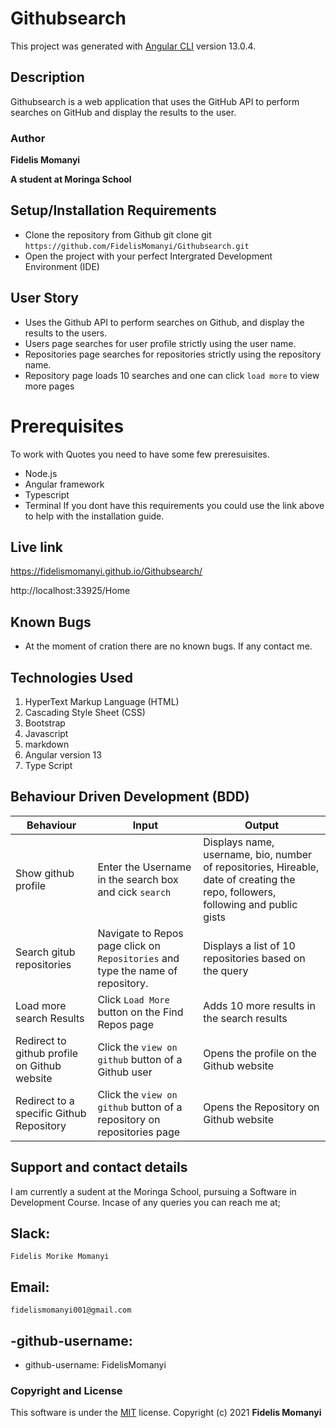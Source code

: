 # Githubsearch

This project was generated with [Angular CLI](https://github.com/angular/angular-cli) version 13.0.4.


## Description

Githubsearch is a web application that uses the GitHub API to perform searches on GitHub and display the results to the user.

### Author

**Fidelis Momanyi**

**A student at Moringa School**
## Setup/Installation Requirements

* Clone the repository from Github
git clone git ```https://github.com/FidelisMomanyi/Githubsearch.git```
* Open the project with your perfect Intergrated Development Environment (IDE)

## User Story
- Uses the Github API to perform searches on Github, and display the results to the users.
- Users page searches for user profile strictly using the user name.
- Repositories page searches for repositories strictly using the repository name.
- Repository page loads 10 searches and one can click `load more` to view more pages

# Prerequisites
To work with Quotes you need to have some few preresuisites.
- Node.js
- Angular framework
- Typescript
- Terminal
If you dont have this requirements you could use the link above to help with the installation guide.

## Live link

https://fidelismomanyi.github.io/Githubsearch/

http://localhost:33925/Home

## Known Bugs

* At the moment of cration there are no known bugs. If any contact me.

## Technologies Used

1. HyperText Markup Language (HTML)
2. Cascading Style Sheet (CSS)
3. Bootstrap
4. Javascript
5. markdown
6. Angular version 13
7. Type Script

## Behaviour Driven Development (BDD)

| Behaviour | Input | Output |
| --------- | ------| ------ |
|Show github profile|Enter the Username in the search box and cick `search`|Displays name, username, bio, number of repositories, Hireable, date of creating the repo, followers, following and public gists|
|Search gitub repositories | Navigate to Repos page click on `Repositories` and type the name of repository.|Displays a list of 10 repositories based on the query|
|Load more search Results |Click `Load More` button on the Find Repos page |Adds 10 more results in the search results|
|Redirect to github profile on Github website | Click the `view on github` button of a Github user | Opens the profile on the Github website|
|Redirect to a specific Github Repository | Click the `view on github` button of a repository on repositories page | Opens the Repository on Github website |

## Support and contact details

I am currently a sudent at the Moringa School, pursuing a Software in Development Course.
Incase of any queries you can reach me at;

## Slack: 
```
Fidelis Morike Momanyi
```
## Email:
```
fidelismomanyi001@gmail.com
```
## -github-username:
* github-username: FidelisMomanyi

### Copyright and License
This software is under the [MIT](License) license. Copyright (c) 2021 **Fidelis Momanyi**


